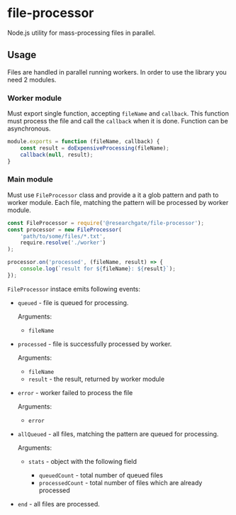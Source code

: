 # file-processor

Node.js utility for mass-processing files in parallel.

## Usage

Files are handled in parallel running workers. In order to use the library you
need 2 modules.

### Worker module

Must export single function, accepting `fileName` and `callback`. This function
must process the file and call the `callback` when it is done. Function can be
asynchronous.


```js
module.exports = function (fileName, callback) {
    const result = doExpensiveProcessing(fileName);
    callback(null, result); 
}
```

### Main module

Must use `FileProcessor` class and provide a it a glob pattern and path to
worker module. Each file, matching the pattern will be processed by worker
module.

```js
const FileProcessor = require('@researchgate/file-processor');
const processor = new FileProcessor(
    'path/to/some/files/*.txt',
    require.resolve('./worker')
);

processor.on('processed', (fileName, result) => {
    console.log(`result for ${fileName}: ${result}`);
});
```

`FileProcessor` instace emits following events:

* `queued` - file is queued for processing.
  
  Arguments:

    * `fileName`


* `processed` - file is successfully processed by worker.

  Arguments:

    * `fileName`
    * `result` - the result, returned by worker module 

* `error` - worker failed to process the file

  Arguments:

    * `error`

* `allQueued` - all files, matching the pattern are queued for processing.

  Arguments:

    * `stats` - object with the following field
      
      * `queuedCount` - total number of queued files
      * `processedCount` - total number of files which are already processed

* `end` - all files are processed.
